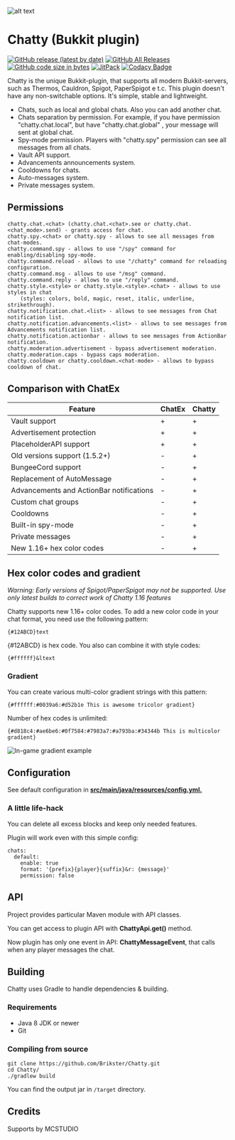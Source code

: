 ![alt text](https://i.imgur.com/8D5JcGn.png "Chatty")

# Chatty (Bukkit plugin)

[![GitHub release (latest by date)](https://img.shields.io/github/v/release/Brikster/Chatty)](https://github.com/Brikster/Chatty/releases/latest)
[![GitHub All Releases](https://img.shields.io/github/downloads/Brikster/Chatty/total)](https://github.com/Brikster/Chatty/releases)
[![GitHub code size in bytes](https://img.shields.io/github/languages/code-size/Brikster/Chatty)](https://github.com/Brikster/Chatty/archive/master.zip)
[![JitPack](https://jitpack.io/v/Brikster/Chatty.svg)](https://jitpack.io/#Brikster/Chatty)
[![Codacy Badge](https://app.codacy.com/project/badge/Grade/815bf25f21da4c81b9e26bd1159df072)](https://www.codacy.com/gh/Brikster/Chatty/dashboard?utm_source=github.com&amp;utm_medium=referral&amp;utm_content=Brikster/Chatty&amp;utm_campaign=Badge_Grade)

Chatty is the unique Bukkit-plugin, that supports all modern Bukkit-servers, such as Thermos, Cauldron, Spigot,
PaperSpigot e t.c. This plugin doesn't have any non-switchable options. It's simple, stable and lightweight.

- Chats, such as local and global chats. Also you can add another chat.
- Chats separation by permission. For example, if you have permission "chatty.chat.local", but have "chatty.chat.global"
  , your message will sent at global chat.
- Spy-mode permission. Players with "chatty.spy" permission can see all messages from all chats.
- Vault API support.
- Advancements announcements system.
- Cooldowns for chats.
- Auto-messages system.
- Private messages system.

## Permissions

    chatty.chat.<chat> (chatty.chat.<chat>.see or chatty.chat.<chat_mode>.send) - grants access for chat.
    chatty.spy.<chat> or chatty.spy - allows to see all messages from chat-modes.
    chatty.command.spy - allows to use "/spy" command for enabling/disabling spy-mode.
    chatty.command.reload - allows to use "/chatty" command for reloading configuration.
    chatty.command.msg - allows to use "/msg" command.
    chatty.command.reply - allows to use "/reply" command.
    chatty.style.<style> or chatty.style.<style>.<chat> - allows to use styles in chat
        (styles: colors, bold, magic, reset, italic, underline, strikethrough).
    chatty.notification.chat.<list> - allows to see messages from Chat notification list.
    chatty.notification.advancements.<list> - allows to see messages from Advancements notification list.
    chatty.notification.actionbar - allows to see messages from ActionBar notification.
    chatty.moderation.advertisement - bypass advertisement moderation.
    chatty.moderation.caps - bypass caps moderation.
    chatty.cooldown or chatty.cooldown.<chat-mode> - allows to bypass cooldown of chat.

## Comparison with ChatEx

| Feature                                  | ChatEx | Chatty |
| ---------------------------------------- | ------ | ------ |
| Vault support                            | +      | +      |
| Advertisement protection                 | +      | +      |
| PlaceholderAPI support                   | +      | +      |
| Old versions support (1.5.2+)            | -      | +      |
| BungeeCord support                       | -      | +      |
| Replacement of AutoMessage               | -      | +      |
| Advancements and ActionBar notifications | -      | +      |
| Custom chat groups                       | -      | +      |
| Cooldowns                                | -      | +      |
| Built-in spy-mode                        | -      | +      |
| Private messages                         | -      | +      |
| New 1.16+ hex color codes                | -      | +      |

## Hex color codes and gradient

<i>Warning: Early versions of Spigot/PaperSpigot may not be supported. Use only latest builds to correct work of Chatty
1.16 features</i>

Chatty supports new 1.16+ color codes. To add a new color code in your chat format, you need use the following pattern:

    {#12ABCD}text

{#12ABCD} is hex code. You also can combine it with style codes:

    {#ffffff}&ltext

### Gradient

You can create various multi-color gradient strings with this pattern:

    {#ffffff:#0039a6:#d52b1e This is awesome tricolor gradient}

Number of hex codes is unlimited:

    {#d818c4:#ae6be6:#0f7584:#7983a7:#a793ba:#34344b This is multicolor gradient}

![In-game gradient example](https://i.imgur.com/Z1iXJm8.png)

## Configuration

See default configuration in <b><u>src/main/java/resources/config.yml.</u></b>

### A little life-hack

You can delete all excess blocks and keep only needed features.

Plugin will work even with this simple config:

    chats:
      default:
        enable: true
        format: '{prefix}{player}{suffix}&r: {message}'
        permission: false

## API

Project provides particular Maven module with API classes.

You can get access to plugin API with <b>ChattyApi.get()</b> method.

Now plugin has only one event in API: <b>ChattyMessageEvent</b>, that calls when any player messages the chat.

## Building

Chatty uses Gradle to handle dependencies & building.

### Requirements

- Java 8 JDK or newer
- Git

### Compiling from source

```shell script
git clone https://github.com/Brikster/Chatty.git
cd Chatty/
./gradlew build
```

You can find the output jar in `/target` directory.

## Credits

Supports by MCSTUDIO
